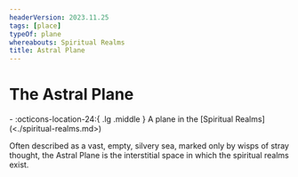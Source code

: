 ```yaml
---
headerVersion: 2023.11.25
tags: [place]
typeOf: plane
whereabouts: Spiritual Realms
title: Astral Plane
---
```

# The Astral Plane
<div class="grid cards ext-narrow-margin ext-one-column" markdown>
-    :octicons-location-24:{ .lg .middle } A plane in the [Spiritual Realms](<./spiritual-realms.md>)  
</div>




Often described as a vast, empty, silvery sea, marked only by wisps of stray thought, the Astral Plane is the interstitial space in which the spiritual realms exist. 

